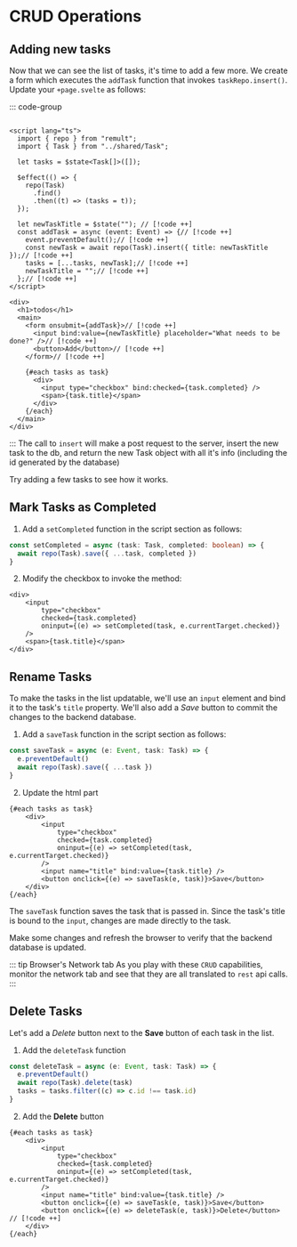 # CRUD Operations

## Adding new tasks

Now that we can see the list of tasks, it's time to add a few more. We create a form which executes the `addTask` function that invokes `taskRepo.insert()`. Update your `+page.svelte` as follows:

::: code-group

```svelte [src/routes/+page.svelte]

<script lang="ts">
  import { repo } from "remult";
  import { Task } from "../shared/Task";

  let tasks = $state<Task[]>([]);

  $effect(() => {
    repo(Task)
      .find()
      .then((t) => (tasks = t));
  });

  let newTaskTitle = $state(""); // [!code ++]
  const addTask = async (event: Event) => {// [!code ++]
    event.preventDefault();// [!code ++]
    const newTask = await repo(Task).insert({ title: newTaskTitle });// [!code ++]
    tasks = [...tasks, newTask];// [!code ++]
    newTaskTitle = "";// [!code ++]
  };// [!code ++]
</script>

<div>
  <h1>todos</h1>
  <main>
    <form onsubmit={addTask}>// [!code ++]
      <input bind:value={newTaskTitle} placeholder="What needs to be done?" />// [!code ++]
      <button>Add</button>// [!code ++]
    </form>// [!code ++]

    {#each tasks as task}
      <div>
        <input type="checkbox" bind:checked={task.completed} />
        <span>{task.title}</span>
      </div>
    {/each}
  </main>
</div>

```

:::
The call to `insert` will make a post request to the server, insert the new task to the db, and return the new Task object with all it's info (including the id generated by the database)

Try adding a few tasks to see how it works.

## Mark Tasks as Completed

1. Add a `setCompleted` function in the script section as follows:

```ts
const setCompleted = async (task: Task, completed: boolean) => {
  await repo(Task).save({ ...task, completed })
}
```

2. Modify the checkbox to invoke the method:

```svelte
<div>
	<input
		type="checkbox"
		checked={task.completed}
		oninput={(e) => setCompleted(task, e.currentTarget.checked)}
	/>
	<span>{task.title}</span>
</div>
```

## Rename Tasks

To make the tasks in the list updatable, we'll use an `input` element and bind it to the task's `title` property. We'll also add a _Save_ button to commit the changes to the backend database.

1. Add a `saveTask` function in the script section as follows:

```ts
const saveTask = async (e: Event, task: Task) => {
  e.preventDefault()
  await repo(Task).save({ ...task })
}
```

2. Update the html part

```svelte
{#each tasks as task}
	<div>
		<input
			type="checkbox"
			checked={task.completed}
			oninput={(e) => setCompleted(task, e.currentTarget.checked)}
		/>
		<input name="title" bind:value={task.title} />
		<button onclick={(e) => saveTask(e, task)}>Save</button>
	</div>
{/each}
```

The `saveTask` function saves the task that is passed in. Since the task's title is bound to the `input`, changes are made directly to the task.

Make some changes and refresh the browser to verify that the backend database is updated.

::: tip Browser's Network tab
As you play with these `CRUD` capabilities, monitor the network tab and see that they are all translated to `rest` api calls.
:::

## Delete Tasks

Let's add a _Delete_ button next to the **Save** button of each task in the list.

1. Add the `deleteTask` function

```ts
const deleteTask = async (e: Event, task: Task) => {
  e.preventDefault()
  await repo(Task).delete(task)
  tasks = tasks.filter((c) => c.id !== task.id)
}
```

2. Add the **Delete** button

```svelte
{#each tasks as task}
	<div>
		<input
			type="checkbox"
			checked={task.completed}
			oninput={(e) => setCompleted(task, e.currentTarget.checked)}
		/>
		<input name="title" bind:value={task.title} />
		<button onclick={(e) => saveTask(e, task)}>Save</button>
		<button onclick={(e) => deleteTask(e, task)}>Delete</button> // [!code ++]
	</div>
{/each}
```

